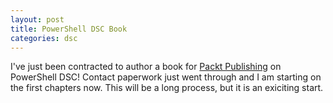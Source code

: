 ```yaml
---
layout: post
title: PowerShell DSC Book
categories: dsc
---
```


I've just been contracted to author a book for [Packt Publishing](https://www.packtpub.com/) on PowerShell DSC! Contact paperwork just went through and I am starting on the first chapters now. This will be a long process, but it is an exiciting start.
